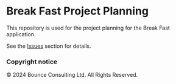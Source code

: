 # Break Fast Project Planning

This repository is used for the project planning for the Break Fast application.

See the [Issues](https://github.com/BounceSecurity/BreakFastProject/issues) section for details.




### Copyright notice

© 2024 Bounce Consulting Ltd. All Rights Reserved.

